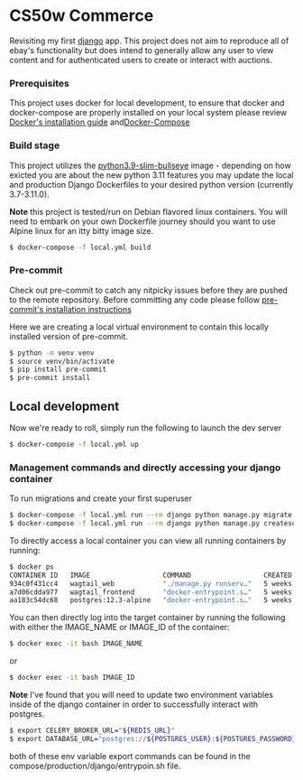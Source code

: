 # CS50w Commerce
Revisiting my first [django](https://docs.djangoproject.com/en/3.2/) app. This project does not aim to reproduce all of ebay's functionality but does intend to generally allow any user to view content and for authenticated users to create or interact with auctions.



### Prerequisites

This project uses docker for local development, to ensure that docker and docker-compose are properly installed on your local system please review [Docker's installation guide](https://docs.docker.com/get-docker/) and[Docker-Compose](https://docs.docker.com/compose/install/)

### Build stage
This project utilizes the [python3.9-slim-bullseye](https://hub.docker.com/_/python) image - depending on how exicted you are about the new python 3.11 features you may update the local and production Django Dockerfiles to your desired python version (currently 3.7-3.11.0).

**Note** this project is tested/run on Debian flavored linux containers. You will need to embark on your own Dockerfile journey should you want to use Alpine linux for an itty bitty image size.

```bash
$ docker-compose -f local.yml build
```

### Pre-commit
Check out pre-commit to catch any nitpicky issues before they are pushed to the remote repository. Before committing any code please follow [pre-commit's installation instructions](https://pre-commit.com/#install)

Here we are creating a local virtual environment to contain this locally installed version of pre-commit.
```bash
$ python -m venv venv
$ source venv/bin/activate
$ pip install pre-commit
$ pre-commit install
```

## Local development

Now we're ready to roll, simply run the following to launch the dev server
```bash
$ docker-compose -f local.yml up
```

### Management commands and directly accessing your django container

To run migrations and create your first superuser
```bash
$ docker-compose -f local.yml run --rm django python manage.py migrate
$ docker-compose -f local.yml run --rm django python manage.py createsuperuser
```

To directly access a local container you can view all running containers by running:
```bash
$ docker ps
CONTAINER ID   IMAGE                  COMMAND                  CREATED       STATUS       PORTS                                       NAMES
934c0f431cc4   wagtail_web            "./manage.py runserv…"   5 weeks ago   Up 5 weeks   0.0.0.0:8085->8085/tcp, :::8085->8085/tcp   web
a7d06cdda977   wagtail_frontend       "docker-entrypoint.s…"   5 weeks ago   Up 5 weeks                                               frontend
aa183c54dc68   postgres:12.3-alpine   "docker-entrypoint.s…"   5 weeks ago   Up 5 weeks   5432/tcp                                    db
```

You can then directly log into the target container by running the following with either the IMAGE_NAME or IMAGE_ID of the container:
```bash
$ docker exec -it bash IMAGE_NAME
```
or
```bash
$ docker exec -it bash IMAGE_ID
```

**Note** I've found that you will need to update two environment variables inside of the django container in order to successfully interact with postgres.
```bash
$ export CELERY_BROKER_URL="${REDIS_URL}"
$ export DATABASE_URL="postgres://${POSTGRES_USER}:${POSTGRES_PASSWORD}@${POSTGRES_HOST}:${POSTGRES_PORT}/${POSTGRES_DB}"
```

both of these env variable export commands can be found in the compose/production/django/entrypoin.sh file.
